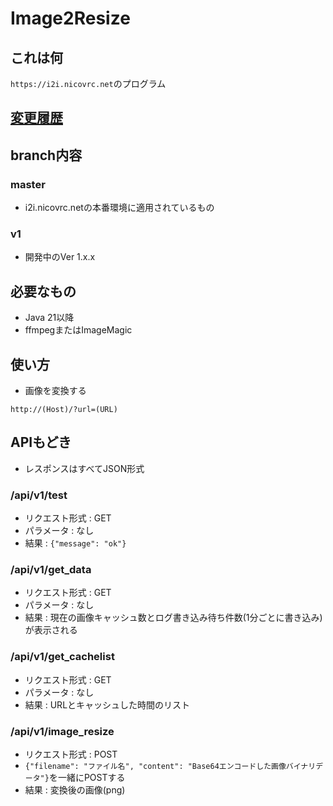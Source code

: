 # Image2Resize
## これは何
`https://i2i.nicovrc.net`のプログラム

## [変更履歴](CHANGELOG.md)

## branch内容
### master
- i2i.nicovrc.netの本番環境に適用されているもの
### v1
- 開発中のVer 1.x.x

## 必要なもの
- Java 21以降
- ffmpegまたはImageMagic

## 使い方
- 画像を変換する
```
http://(Host)/?url=(URL)
```

## APIもどき
- レスポンスはすべてJSON形式
### /api/v1/test
- リクエスト形式 : GET
- パラメータ : なし
- 結果 : `{"message": "ok"}`
### /api/v1/get_data
- リクエスト形式 : GET
- パラメータ : なし
- 結果 : 現在の画像キャッシュ数とログ書き込み待ち件数(1分ごとに書き込み)が表示される
### /api/v1/get_cachelist
- リクエスト形式 : GET
- パラメータ : なし
- 結果 : URLとキャッシュした時間のリスト
### /api/v1/image_resize
- リクエスト形式 : POST
- `{"filename": "ファイル名", "content": "Base64エンコードした画像バイナリデータ"}`を一緒にPOSTする
- 結果 : 変換後の画像(png)
